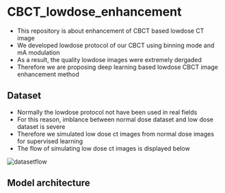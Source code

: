 # CBCT_lowdose_enhancement
- This repository is about enhancement of CBCT based lowdose CT image
- We developed lowdose protocol of our CBCT using binning mode and mA modulation
- As a result, the quality lowdose images were extremely dergaded 
- Therefore we are proposing deep learning based lowdose CBCT image enhancement method



## Dataset
- Normally the lowdose protocol not have been used in real fields
- For this reason, imblance between normal dose dataset and low dose dataset is severe
- Therefore we simulated low dose ct images from normal dose images for supervised learning
- The flow of simulating low dose ct images is displayed below

![datasetflow](https://user-images.githubusercontent.com/65393045/207760298-e3450ce9-b44c-4273-959c-086e2b4871de.png)



## Model architecture 
